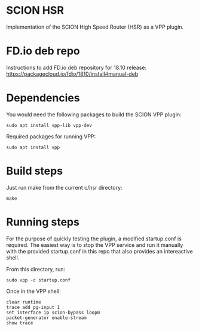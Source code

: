 SCION HSR
=========
Implementation of the SCION High Speed Router (HSR) as a VPP plugin.

# FD.io deb repo
Instructions to add FD.io deb repository for 18.10 release:
<https://packagecloud.io/fdio/1810/install#manual-deb>

# Dependencies
You would need the following packages to build the SCION VPP plugin:
```
sudo apt install vpp-lib vpp-dev
```

Required packages for running VPP:
```
sudo apt install vpp
```

# Build steps
Just run make from the current c/hsr directory:
```
make
```

# Running steps
For the purpose of quickly testing the plugin, a modified startup.conf is required.
The easiest way is to stop the VPP service and run it manually with the provided startup.conf
in this repo that also provides an intereactive shell.

From this directory, run:
```
sudo vpp -c startup.conf
```

Once in the VPP shell:
```
clear runtime
trace add pg-input 1
set interface ip scion-bypass loop0
packet-generator enable-stream
show trace
```

